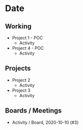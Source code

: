 # Date

## Working

* Project 1 - POC
   * Activity
* Project 4 - POC
   * Activity

## Projects

* Project 2
   * Activity
* Project 3
   * Activity

## Boards / Meetings

* Activity / Board, 2020-10-10 (#3)
